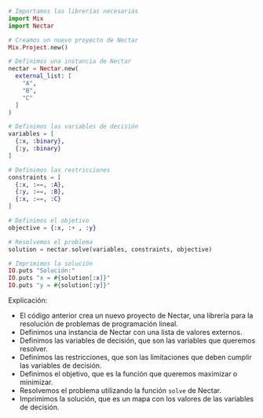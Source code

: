 ```elixir
# Importamos las librerías necesarias
import Mix
import Nectar

# Creamos un nuevo proyecto de Nectar
Mix.Project.new()

# Definimos una instancia de Nectar
nectar = Nectar.new(
  external_list: [
    "A",
    "B",
    "C"
  ]
)

# Definimos las variables de decisión
variables = [
  {:x, :binary},
  {:y, :binary}
]

# Definimos las restricciones
constraints = [
  {:x, :==, :A},
  {:y, :==, :B},
  {:x, :==, :C}
]

# Definimos el objetivo
objective = {:x, :+ , :y}

# Resolvemos el problema
solution = nectar.solve(variables, constraints, objective)

# Imprimimos la solución
IO.puts "Solución:"
IO.puts "x = #{solution[:x]}"
IO.puts "y = #{solution[:y]}"
```

Explicación:

* El código anterior crea un nuevo proyecto de Nectar, una librería para la resolución de problemas de programación lineal.
* Definimos una instancia de Nectar con una lista de valores externos.
* Definimos las variables de decisión, que son las variables que queremos resolver.
* Definimos las restricciones, que son las limitaciones que deben cumplir las variables de decisión.
* Definimos el objetivo, que es la función que queremos maximizar o minimizar.
* Resolvemos el problema utilizando la función `solve` de Nectar.
* Imprimimos la solución, que es un mapa con los valores de las variables de decisión.